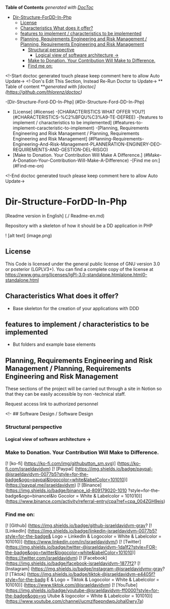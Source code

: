 <!-- START doctoc generated TOC please keep comment here to allow auto update -->
<!-- DON'T EDIT THIS SECTION, INSTEAD RE-RUN doctoc TO UPDATE -->
**Table of Contents**  *generated with [DocToc](https://github.com/thlorenz/doctoc)*

- [Dir-Structure-ForDD-In-Php](#dir-structure-fordd-in-php)
  - [License](#license)
  - [Characteristics What does it offer?](#characteristics-what-does-it-offer)
  - [features to implement / characteristics to be implemented](#features-to-implement--characteristics-to-be-implemented)
  - [Planning, Requirements Engineering and Risk Management / Planning, Requirements Engineering and Risk Management](#planning-requirements-engineering-and-risk-management--planning-requirements-engineering-and-risk-management)
    - [Structural perspective](#structural-perspective)
      - [Logical view of software architecture ->](#logical-view-of-software-architecture--)
    - [Make to Donation. Your Contribution Will Make to Difference.](#make-to-donation-your-contribution-will-make-to-difference)
    - [Find me on:](#find-me-on)

<!-- END doctoc generated TOC please keep comment here to allow auto update -->

<!-Start doctoc generated touch please keep comment here to allow Auto Update->
<!-Don's Edit This Section, Instead Re-Run Doctor to Update->
** Table of content ***generated with [doctoc] (https://github.com/thlorenz/doctoc)*

-[Dir-Structure-Ford-DD-In-Php] (#Dir-Structure-Ford-DD-In-Php)
- [License] (#license)
-[CHARACTERISTICS WHAT OFFER YOU?] (#CHARACTERISTICS-%C2%BFQU%C3%A9-TE-DEFREE)
-[features to implement / characteristics to be implemented] (#features-to-implement-caracteristic-to-implement)
-[Planning, Requirements Engineering and Risk Management / Planning, Requirements Engineering and Risk Management] (#Planning-Requirements-Engineering-And-Risk-Management-PLANNERATION-ENGINERY-DEO-REQUIREMENTS-AND-GESTION-DEL-RISGO)
- [Make to Donation. Your Contribution Will Make A Difference.] (#Make-A-Donation-Your-Contribution-Will-Make-A-Difference)
-[Find me on:] (#Find-me-on)

<!-End doctoc generated touch please keep comment here to allow Auto Update->


# Dir-Structure-ForDD-In-Php

[Readme version in English] (./ Readme-en.md)

Repository with a skeleton of how it should be a DD application in PHP

! [alt text] (image.png)

## License

This Code is licensed under the general public license of GNU version 3.0 or posterior (LGPLV3+). You can find a complete copy of the license at https://www.gnu.org/licenses/lgPl-3.0-standalone.htmlalone.html0-standalone.html

## Characteristics What does it offer?

- Base skeleton for the creation of your applications with DDD

## features to implement / characteristics to be implemented

- But folders and example base elements

## Planning, Requirements Engineering and Risk Management / Planning, Requirements Engineering and Risk Management

These sections of the project will be carried out through a site in Notion so that they can be easily accessible by non -technical staff.

Request access link to authorized personnel

<!- ## Software Design / Software Design

### Structural perspective

#### Logical view of software architecture ->

### Make to Donation. Your Contribution Will Make to Difference.
[! [ko-fi] (https://ko-fi.com/img/githubutton_sm.svg)] (https://ko-fi.com/israeldavidvm)
[! [Paypal] (https://img.shields.io/badge/paypal-@israeldavidvm-0077b5?style=for-the-badge&ogo=paypal&logocolor=white&labelColor=101010)] (https://paypal.me/israeldavidvm)
[! [Binance] (https://img.shields.io/badge/binance_id-809179020-1010 ?style=for-the-badge&ogo=binancel&lo Gocolor = White & Labelcolor = 101010)] (https://www.binance.com/activity/referral-entry/cpa?ref=cpa_004ZGH9eis)

### Find me on:
[! [Github] (https://img.shields.io/badge/github-israeldavidvm-gray?
[! [LinkedIn] (https://img.shields.io/badge/linkedin-israeldavidvm-0077b5?style=for-the-badge& Logo = LinkedIn & Logocolor = White & Labelcolor = 101010)] (https://www.linkedin.com/in/israeldavidvm/)
[! [Twitter] (https://img.shields.io/badge/twitter-@israeldavidvm-1da1f2?style=FOR-the-badge&ogo=twitter&logocolor=white&labelColor=101010)] (https://twitter.com/israeldavidvm)
[! [Facebook] (https://img.shields.io/badge/facebook-israeldavidvm-1877f2?
[! [Instagram] (https://img.shields.io/badge/instagram-@israeldavidvmv-gray?
[! [Tiktok] (https://img.shields.io/badge/tiktok-@israeldavidvm-e4405f?style=for-the-badg E & Logo = Tiktok & Logocolor = White & Labelcolor = 101010)] (https://www.tiktok.com/@israeldavidvm)
[! [YouTube] (https://img.shields.io/badge/youtube-@israeldavidvm-ff0000?style=for-the-badge&ogo=yo Utube & logocolor = White & Labelcolor = 101010)] (https://www.youtube.com/channel/ucmzlfpepndwpJohal0wry7a)
